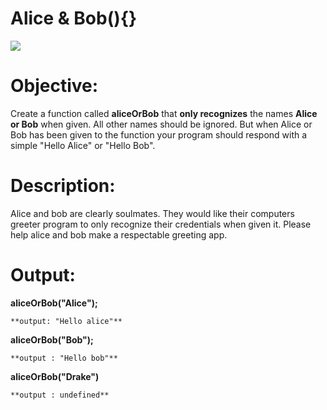 # **Alice & Bob(){}**
<img src="https://www.4sonline.org/wp-content/uploads/2020/09/culture3.png">

# **Objective:**

Create a function called **aliceOrBob** that **only recognizes** the names **Alice or Bob** when given.  All other names should be ignored.  But when Alice or Bob has been given to the function your program should respond with a simple "Hello Alice" or "Hello Bob".  

# **Description:**

 

Alice and bob are clearly soulmates.  They would like their computers greeter program to only recognize their credentials when given it.  Please help alice and bob make a respectable greeting app.  

# **Output:**

**aliceOrBob("Alice");**

```
**output: "Hello alice"**
```

**aliceOrBob("Bob");**

```
**output : "Hello bob"**
```

**aliceOrBob("Drake")**

```
**output : undefined**
```

